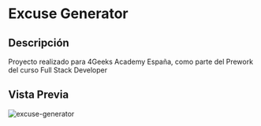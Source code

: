 # Excuse Generator
## Descripción
Proyecto realizado para 4Geeks Academy España, como parte del Prework del curso Full Stack Developer

## Vista Previa
![excuse-generator](https://raw.githubusercontent.com/breatheco-de/tutorial-project-excuse-generator-javascript/master/preview.gif)
